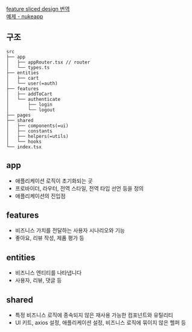 [feature sliced design 번역](https://emewjin.github.io/feature-sliced-design/)  
[예제 - nukeapp](https://github.com/noveogroup-amorgunov/nukeapp/tree/main)

## 구조

```
src
├── app
│   ├── appRouter.tsx // router
│   └── types.ts
├── entities
│   ├── cart
│   └── user(=auth)
├── features
│   ├── addToCart
│   └── authenticate
│       ├── login
│       └── logout
├── pages
├── shared
│   ├── components(=ui)
│   ├── constants
│   ├── helpers(=utils)
│   └── hooks
└── index.tsx
```

## app

- 애플리케이션 로직이 초기화되는 곳
- 프로바이더, 라우터, 전역 스타일, 전역 타입 선언 등을 정의
- 애플리케이션의 진입점

## features

- 비즈니스 가치를 전달하는 사용자 시나리오와 기능
- 좋아요, 리뷰 작성, 제품 평가 등

## entities

- 비즈니스 엔티티를 나타냅니다
- 사용자, 리뷰, 댓글 등

## shared

- 특정 비즈니스 로직에 종속되지 않은 재사용 가능한 컴포넌트와 유틸리티
- UI 키트, axios 설정, 애플리케이션 설정, 비즈니스 로직에 묶이지 않은 헬퍼 등

